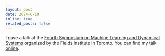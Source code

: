 ```yaml
---
layout: post
date: 2024-6-10
inline: true
related_posts: false
---
```



I gave a talk at the [Fourth Symposium on Machine Learning and Dynamical Systems](http://www.fields.utoronto.ca/activities/24-25/machine-learning) 
organized by the Fields institute in Toronto.
You can find my talk [online](https://www.youtube.com/watch?v=VrVxMs5vd-4&list=PLUm-4ZzUgAE_ND-6-bgkdm6VBE3zp-HZ2&index=11).
